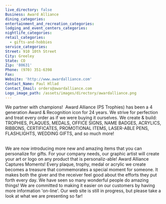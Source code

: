 ```yaml
---
live_directory: false
Business: Award Alliance
dining_categories:
entertainment_and_recreation_categories:
lodging_and_event_centers_categories:
nightlife_categories:
retail_categories:
  - gifts-and-hobbies
service_categories:
Street: 910 10th Street
City: Greeley
State: CO
Zip: '80631'
Phone: (970) 351-6398
Fax:
Website: 'http://www.awardalliance.com'
Contact_Name: Paul Hllad
Contact_Email: orders@awardalliance.com
Logo_image_path: /assets/images/directory/awardalliance.png
---
```


We partner with champions\! &nbsp;Award Alliance (PS Trophies) has been a 4 generation Award & Recognition icon for 24 years. We strive for perfection and treat every order as if we were buying it ourselves. We create & build:<br>TROPHIES, PLAQUES, MEDALS, OFFICE SIGNS, NAME BADGES, ACRYLICS, RIBBONS, CERTIFICATES, PROMOTIONAL ITEMS, LASER-ABLE PENS, FLASHLIGHTS, WEDDING GIFTS, and so much more\!

<br>We are now introducing more new and amazing items that you can personalize for gifts. For your company needs, our graphic artist will create your art or logo on any product that is personaliz-able\! Award Alliance Captures Moments\! Every plaque, trophy, medal or acrylic we create becomes a treasure that commemorates a special moment for someone. It makes both the giver and the receiver feel good about the efforts they put forth every day. We have seen so many wonderful people do amazing things\! We are committed to making it easier on our customers by having more information 'on-line'. Our web site is still in progress, but please take a look at what we are presenting so far\!